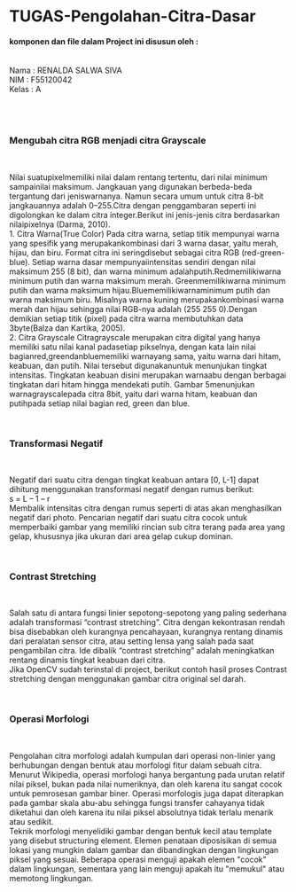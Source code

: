 # TUGAS-Pengolahan-Citra-Dasar

<h4>komponen dan file dalam Project ini disusun oleh : </h4><br>
Nama  : RENALDA SALWA SIVA <br>
NIM   : F55120042<br>
Kelas : A 
<br>
<br>
<br>
<br>

<h3> Mengubah citra RGB menjadi citra Grayscale </h3>
<br>
<p>
    Nilai suatupixelmemiliki nilai dalam rentang tertentu, dari nilai minimum sampainilai maksimum. Jangkauan yang digunakan berbeda-beda tergantung dari jeniswarnanya. Namun secara umum untuk citra 8-bit jangkauannya adalah 0–255.Citra dengan penggambaran seperti ini digolongkan ke dalam citra integer.Berikut ini jenis-jenis citra berdasarkan nilaipixelnya (Darma, 2010). <br>
1. Citra Warna(True Color)
Pada citra warna, setiap titik mempunyai warna yang spesifik yang merupakankombinasi dari 3 warna dasar, yaitu merah, hijau, dan biru. Format citra ini seringdisebut sebagai citra RGB (red-green-blue). Setiap warna dasar mempunyaiintensitas sendiri dengan nilai maksimum 255 (8 bit), dan warna minimum adalahputih.Redmemilikiwarna minimum putih dan warna maksimum merah. Greenmemilikiwarna minimum putih dan warna maksimum hijau.Bluememilikiwarnaminimum putih dan warna maksimum biru. Misalnya warna kuning merupakankombinasi warna merah dan hijau sehingga nilai RGB-nya adalah (255 255 0).Dengan demikian setiap titik (pixel) pada citra warna membutuhkan data 3byte(Balza dan Kartika, 2005). <br>
2. Citra Grayscale
Citragrayscale merupakan citra digital yang hanya memiliki satu nilai kanal padasetiap pikselnya, dengan kata lain nilai bagianred,greendanbluememiliki warnayang sama, yaitu warna dari hitam, keabuan, dan putih. Nilai tersebut digunakanuntuk menunjukan tingkat intensitas. Tingkatan keabuan disini merupakan warnaabu dengan berbagai tingkatan dari hitam hingga mendekati putih. Gambar 5menunjukan warnagrayscalepada citra 8bit, yaitu dari warna hitam, keabuan dan putihpada setiap nilai bagian red, green dan blue.
</p> 
<br>
<h3>Transformasi Negatif</h3>
<br>
<p>
    Negatif dari suatu citra dengan tingkat keabuan antara [0, L-1] dapat dihitung menggunakan transformasi negatif dengan rumus berikut: <br>
s = L – 1 – r <br>
Membalik intensitas citra dengan rumus seperti di atas akan menghasilkan negatif dari photo. Pencarian negatif dari suatu citra cocok untuk memperbaiki gambar yang memiliki rincian sub citra terang pada area yang gelap, khususnya jika ukuran dari area gelap cukup dominan.
</p>
<br>
<p>
<h3>Contrast Stretching</h3>
<br>
<p>
    Salah satu di antara fungsi linier sepotong-sepotong yang paling sederhana adalah transformasi “contrast stretching”. Citra dengan kekontrasan rendah bisa disebabkan oleh kurangnya pencahayaan, kurangnya rentang dinamis dari peralatan sensor citra, atau setting lensa yang salah pada saat pengambilan citra. Ide dibalik “contrast stretching” adalah meningkatkan rentang dinamis tingkat keabuan dari citra. <br>
Jika OpenCV sudah terinstal di project, berikut contoh hasil proses Contrast stretching dengan menggunakan gambar citra original sel darah.
</p>
<br>
<h3>Operasi Morfologi</h3>
<br>
<p>
    Pengolahan citra morfologi adalah kumpulan dari operasi non-linier yang berhubungan dengan bentuk atau morfologi fitur dalam sebuah citra. Menurut Wikipedia, operasi morfologi hanya bergantung pada urutan relatif nilai piksel, bukan pada nilai numeriknya, dan oleh karena itu sangat cocok untuk pemrosesan gambar biner. Operasi morfologis juga dapat diterapkan pada gambar skala abu-abu sehingga fungsi transfer cahayanya tidak diketahui dan oleh karena itu nilai piksel absolutnya tidak terlalu menarik atau sedikit. <br>
Teknik morfologi menyelidiki gambar dengan bentuk kecil atau template yang disebut structuring element. Elemen penataan diposisikan di semua lokasi yang mungkin dalam gambar dan dibandingkan dengan lingkungan piksel yang sesuai. Beberapa operasi menguji apakah elemen "cocok" dalam lingkungan, sementara yang lain menguji apakah itu "memukul" atau memotong lingkungan.
</p>
